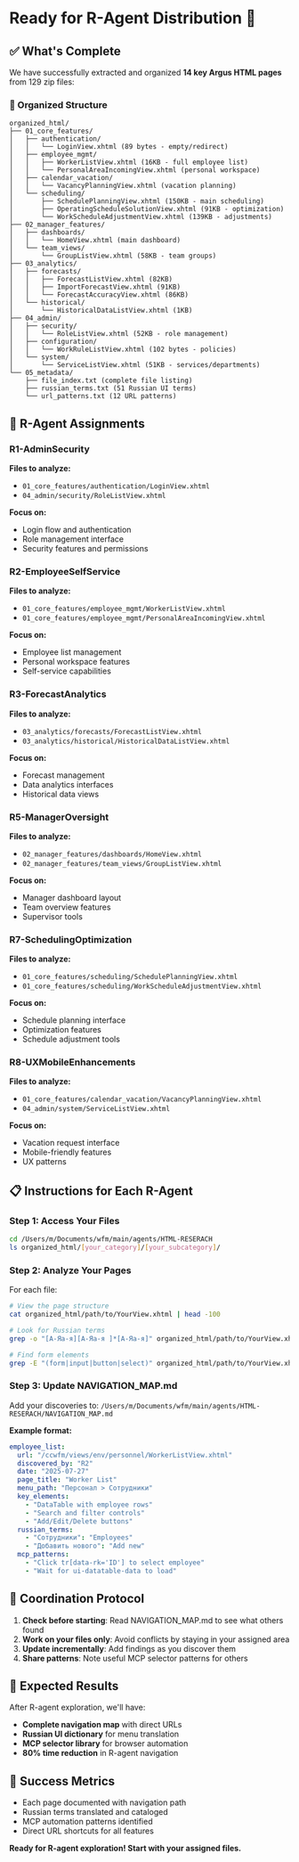 # Ready for R-Agent Distribution 🎯

## ✅ What's Complete

We have successfully extracted and organized **14 key Argus HTML pages** from 129 zip files:

### 📁 Organized Structure

```
organized_html/
├── 01_core_features/
│   ├── authentication/
│   │   └── LoginView.xhtml (89 bytes - empty/redirect)
│   ├── employee_mgmt/
│   │   ├── WorkerListView.xhtml (16KB - full employee list)
│   │   └── PersonalAreaIncomingView.xhtml (personal workspace)
│   ├── calendar_vacation/
│   │   └── VacancyPlanningView.xhtml (vacation planning)
│   └── scheduling/
│       ├── SchedulePlanningView.xhtml (150KB - main scheduling)
│       ├── OperatingScheduleSolutionView.xhtml (91KB - optimization)
│       └── WorkScheduleAdjustmentView.xhtml (139KB - adjustments)
├── 02_manager_features/
│   ├── dashboards/
│   │   └── HomeView.xhtml (main dashboard)
│   └── team_views/
│       └── GroupListView.xhtml (58KB - team groups)
├── 03_analytics/
│   ├── forecasts/
│   │   ├── ForecastListView.xhtml (82KB)
│   │   ├── ImportForecastView.xhtml (91KB)
│   │   └── ForecastAccuracyView.xhtml (86KB)
│   └── historical/
│       └── HistoricalDataListView.xhtml (1KB)
├── 04_admin/
│   ├── security/
│   │   └── RoleListView.xhtml (52KB - role management)
│   ├── configuration/
│   │   └── WorkRuleListView.xhtml (102 bytes - policies)
│   └── system/
│       └── ServiceListView.xhtml (51KB - services/departments)
└── 05_metadata/
    ├── file_index.txt (complete file listing)
    ├── russian_terms.txt (51 Russian UI terms)
    └── url_patterns.txt (12 URL patterns)
```

## 🎯 R-Agent Assignments

### R1-AdminSecurity
**Files to analyze:**
- `01_core_features/authentication/LoginView.xhtml`
- `04_admin/security/RoleListView.xhtml`

**Focus on:**
- Login flow and authentication
- Role management interface
- Security features and permissions

### R2-EmployeeSelfService  
**Files to analyze:**
- `01_core_features/employee_mgmt/WorkerListView.xhtml`
- `01_core_features/employee_mgmt/PersonalAreaIncomingView.xhtml`

**Focus on:**
- Employee list management
- Personal workspace features
- Self-service capabilities

### R3-ForecastAnalytics
**Files to analyze:**
- `03_analytics/forecasts/ForecastListView.xhtml`
- `03_analytics/historical/HistoricalDataListView.xhtml`

**Focus on:**
- Forecast management
- Data analytics interfaces
- Historical data views

### R5-ManagerOversight
**Files to analyze:**
- `02_manager_features/dashboards/HomeView.xhtml`
- `02_manager_features/team_views/GroupListView.xhtml`

**Focus on:**
- Manager dashboard layout
- Team overview features
- Supervisor tools

### R7-SchedulingOptimization
**Files to analyze:**
- `01_core_features/scheduling/SchedulePlanningView.xhtml`
- `01_core_features/scheduling/WorkScheduleAdjustmentView.xhtml`

**Focus on:**
- Schedule planning interface
- Optimization features
- Schedule adjustment tools

### R8-UXMobileEnhancements
**Files to analyze:**
- `01_core_features/calendar_vacation/VacancyPlanningView.xhtml`
- `04_admin/system/ServiceListView.xhtml`

**Focus on:**
- Vacation request interface
- Mobile-friendly features
- UX patterns

## 📋 Instructions for Each R-Agent

### Step 1: Access Your Files
```bash
cd /Users/m/Documents/wfm/main/agents/HTML-RESERACH
ls organized_html/[your_category]/[your_subcategory]/
```

### Step 2: Analyze Your Pages
For each file:
```bash
# View the page structure
cat organized_html/path/to/YourView.xhtml | head -100

# Look for Russian terms
grep -o "[А-Яа-я][А-Яа-я ]*[А-Яа-я]" organized_html/path/to/YourView.xhtml

# Find form elements
grep -E "(form|input|button|select)" organized_html/path/to/YourView.xhtml
```

### Step 3: Update NAVIGATION_MAP.md
Add your discoveries to:
`/Users/m/Documents/wfm/main/agents/HTML-RESERACH/NAVIGATION_MAP.md`

**Example format:**
```yaml
employee_list:
  url: "/ccwfm/views/env/personnel/WorkerListView.xhtml"
  discovered_by: "R2"
  date: "2025-07-27"
  page_title: "Worker List"
  menu_path: "Персонал > Сотрудники"
  key_elements:
    - "DataTable with employee rows"
    - "Search and filter controls"
    - "Add/Edit/Delete buttons"
  russian_terms:
    - "Сотрудники": "Employees"
    - "Добавить нового": "Add new"
  mcp_patterns:
    - "Click tr[data-rk='ID'] to select employee"
    - "Wait for ui-datatable-data to load"
```

## 🔄 Coordination Protocol

1. **Check before starting**: Read NAVIGATION_MAP.md to see what others found
2. **Work on your files only**: Avoid conflicts by staying in your assigned area
3. **Update incrementally**: Add findings as you discover them
4. **Share patterns**: Note useful MCP selector patterns for others

## 🚀 Expected Results

After R-agent exploration, we'll have:
- **Complete navigation map** with direct URLs
- **Russian UI dictionary** for menu translation
- **MCP selector library** for browser automation
- **80% time reduction** in R-agent navigation

## 🎯 Success Metrics

- Each page documented with navigation path
- Russian terms translated and cataloged
- MCP automation patterns identified
- Direct URL shortcuts for all features

**Ready for R-agent exploration! Start with your assigned files.**